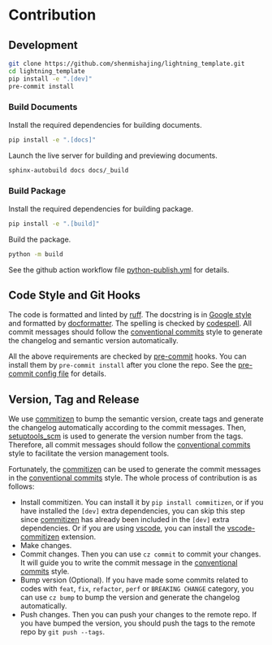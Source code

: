 # Contribution

## Development

```bash
git clone https://github.com/shenmishajing/lightning_template.git
cd lightning_template
pip install -e ".[dev]"
pre-commit install
```

### Build Documents

Install the required dependencies for building documents.

```bash
pip install -e ".[docs]"
```

Launch the live server for building and previewing documents.
```bash
sphinx-autobuild docs docs/_build
```

### Build Package

Install the required dependencies for building package.

```bash
pip install -e ".[build]"
```

Build the package.

```bash
python -m build
```

See the github action workflow file [python-publish.yml](https://github.com/shenmishajing/lightning_template/blob/master/.github/workflows/python-publish.yml) for details.

## Code Style and Git Hooks

The code is formatted and linted by [ruff](https://github.com/astral-sh/ruff). The docstring is in [Google style](https://sphinxcontrib-napoleon.readthedocs.io/en/latest/example_google.html) and formatted by [docformatter](https://github.com/PyCQA/docformatter). The spelling is checked by [codespell](https://github.com/codespell-project/codespell). All commit messages should follow the [conventional commits](https://www.conventionalcommits.org/en/v1.0.0/) style to generate the changelog and semantic version automatically.

All the above requirements are checked by [pre-commit](https://pre-commit.com/) hooks. You can install them by `pre-commit install` after you clone the repo. See the [pre-commit config file](https://github.com/shenmishajing/lightning_template/blob/main/.pre-commit-config.yaml) for details.

## Version, Tag and Release

We use [commitizen](https://github.com/commitizen-tools/commitizen) to bump the semantic version, create tags and generate the changelog automatically according to the commit messages. Then, [setuptools_scm](https://github.com/pypa/setuptools_scm) is used to generate the version number from the tags. Therefore, all commit messages should follow the [conventional commits](https://www.conventionalcommits.org/en/v1.0.0/) style to facilitate the version management tools.

Fortunately, the [commitizen](https://github.com/commitizen-tools/commitizen) can be used to generate the commit messages in the [conventional commits](https://www.conventionalcommits.org/en/v1.0.0/) style. The whole process of contribution is as follows:

- Install commitizen. You can install it by `pip install commitizen`, or if you have installed the `[dev]` extra dependencies, you can skip this step since [commitizen](https://github.com/commitizen-tools/commitizen) has already been included in the `[dev]` extra dependencies. Or if you are using [vscode](https://code.visualstudio.com/), you can install the [vscode-commitizen](https://marketplace.visualstudio.com/items?itemName=KnisterPeter.vscode-commitizen) extension.
- Make changes.
- Commit changes. Then you can use `cz commit` to commit your changes. It will guide you to write the commit message in the [conventional commits](https://www.conventionalcommits.org/en/v1.0.0/) style.
- Bump version (Optional). If you have made some commits related to codes with `feat`, `fix`, `refactor`, `perf` or `BREAKING CHANGE` category, you can use `cz bump` to bump the version and generate the changelog automatically.
- Push changes. Then you can push your changes to the remote repo. If you have bumped the version, you should push the tags to the remote repo by `git push --tags`.
